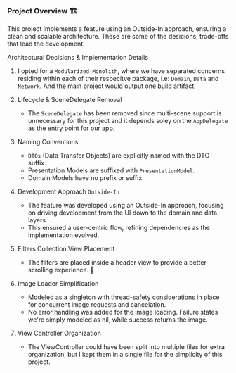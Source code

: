 ### Project Overview 🏗️

This project implements a feature using an Outside-In approach, ensuring a clean and scalable architecture.
These are some of the desicions, trade-offs that lead the development. 

Architectural Decisions & Implementation Details

1. I opted for a `Modularized-Monolith`, where we have separated concerns residing within each of their respecitve package, i.e: `Domain`, `Data` and `Network`. And the main project would output one build artifact. 

2. Lifecycle & SceneDelegate Removal
	-	The `SceneDelegate` has been removed since multi-scene support is unnecessary for this project and it depends soley on the `AppDelegate` as the entry point for our app. 

3. Naming Conventions
	-	`DTOs` (Data Transfer Objects) are explicitly named with the DTO suffix.
	-	Presentation Models are suffixed with `PresentationModel`.
	-	Domain Models have no prefix or suffix.

4. Development Approach `Outside-In`
	-	The feature was developed using an Outside-In approach, focusing on driving development from the UI down to the domain and data layers.
	-	This ensured a user-centric flow, refining dependencies as the implementation evolved.

5. Filters Collection View Placement
  	- 	The filters are placed inside a header view to provide a better scrolling experience. 🚀

6. Image Loader Simplification
  	- 	Modeled as a singleton with thread-safety considerations in place for concurrent image requests and cancelation.
  	- 	No error handling was added for the image loading. Failure states we're simply modeled as nil, while success returns the image.

7. View Controller Organization
	- 	The ViewController could have been split into multiple files for extra organization, but I kept them in a single file for the simplicity of this project.

